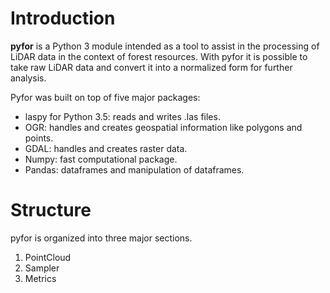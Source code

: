# Introduction

**pyfor** is a Python 3 module intended as a tool to assist in the
processing of LiDAR data in the context of forest resources. With pyfor
it is possible to take raw LiDAR data and convert it into a normalized
form for further analysis.

Pyfor was built on top of five major packages:
*  laspy for Python 3.5: reads and writes .las files.
* OGR: handles and creates geospatial information like
 polygons and points.
* GDAL: handles and creates raster data.
* Numpy: fast computational package.
* Pandas: dataframes and manipulation of dataframes.

# Structure

pyfor is organized into three major sections.

1. PointCloud
2. Sampler
3. Metrics
